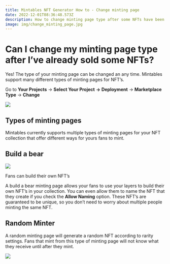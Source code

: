 ```yaml
---
title: Mintables NFT Generator How to - Change minting page
date: 2022-12-01T08:36:48.573Z
description: How to change minting page type after some NFTs have been sold
image: img/change_minting_page.jpg
---
```

# Can I change my minting page type after I’ve already sold some NFTs?

Yes! The type of your minting page can be changed an any time. Mintables support many different types of minting pages for NFT’s.

Go to **Your Projects** → **Select Your Project** **→** **Deployment** → **Marketplace Type** → **Change**

![](https://i0.wp.com/info.mintables.club/wp-content/uploads/2022/04/image-13.png?resize=980%2C591&ssl=1)

## Types of minting pages

Mintables currently supports multiple types of minting pages for your NFT collection that offer different ways for yours fans to mint.

## Build a bear

![](https://i0.wp.com/info.mintables.club/wp-content/uploads/2022/04/image-15.png?resize=980%2C663&ssl=1)

Fans can build their own NFT’s

A build a bear minting page allows your fans to use your layers to build their own NFT’s in your collection. You can even allow them to name the NFT that they create if you check the **Allow Naming** option. These NFT’s are guaranteed to be unique, so you don’t need to worry about multiple people minting the same NFT.

## Random Minter

A random minting page will generate a random NFT according to rarity settings. Fans that mint from this type of minting page will not know what they receive until after they mint.

![](https://i0.wp.com/info.mintables.club/wp-content/uploads/2022/04/image-17.png?resize=980%2C635&ssl=1)